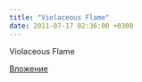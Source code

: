 ```yaml
---
title: "Violaceous Flame"
date: 2011-07-17 02:36:00 +0300
---
```


Violaceous Flame

[Вложение](https://vk.com/photo23293529_264735406)
